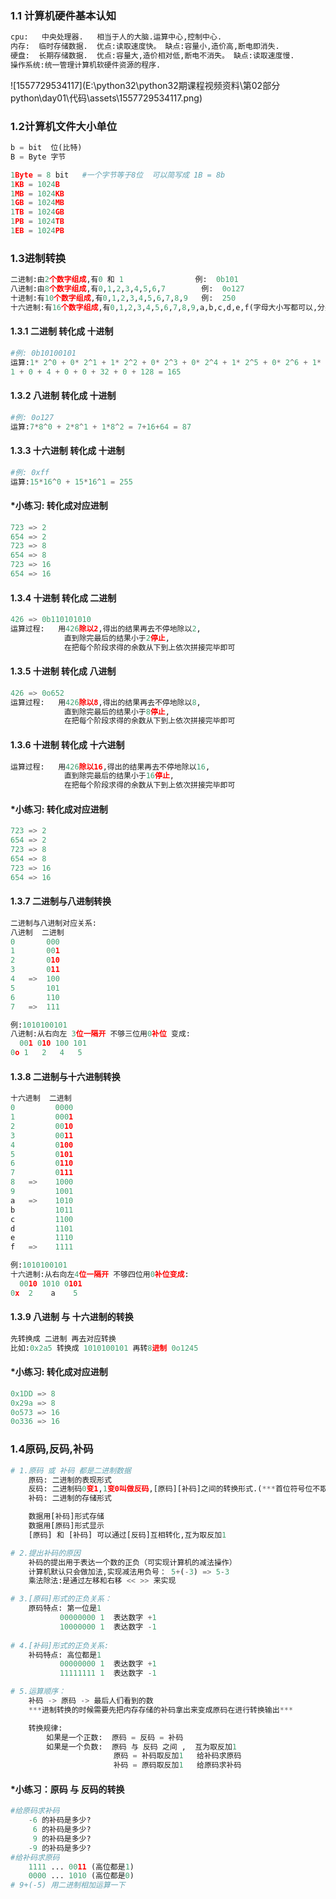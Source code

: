 ### 1.1 计算机硬件基本认知
```python
cpu:   中央处理器.   相当于人的大脑.运算中心,控制中心.
内存:  临时存储数据.  优点:读取速度快。 缺点:容量小,造价高,断电即消失.
硬盘:  长期存储数据.  优点:容量大,造价相对低,断电不消失。 缺点:读取速度慢.
操作系统:统一管理计算机软硬件资源的程序.
```
![1557729534117](E:\python32\python32期课程视频资料\第02部分 python\day01\代码\assets\1557729534117.png)

### 1.2计算机文件大小单位

```python
b = bit  位(比特)
B = Byte 字节

1Byte = 8 bit   #一个字节等于8位  可以简写成 1B = 8b
1KB = 1024B
1MB = 1024KB
1GB = 1024MB
1TB = 1024GB
1PB = 1024TB
1EB = 1024PB
```
### 1.3进制转换

```python
二进制:由2个数字组成,有0 和 1  			  例:  0b101 
八进制:由8个数字组成,有0,1,2,3,4,5,6,7        例:  0o127
十进制:有10个数字组成,有0,1,2,3,4,5,6,7,8,9   例:  250
十六进制:有16个数字组成,有0,1,2,3,4,5,6,7,8,9,a,b,c,d,e,f(字母大小写都可以,分别代表10,11,12,13,14,15) 例:0xff  0Xff  0XFF	        
```
#### 1.3.1 二进制 转化成 十进制
```python
#例:	0b10100101  
运算:1* 2^0 + 0* 2^1 + 1* 2^2 + 0* 2^3 + 0* 2^4 + 1* 2^5 + 0* 2^6 + 1* 2^7= 
1 + 0 + 4 + 0 + 0 + 32 + 0 + 128 = 165
```
#### 1.3.2 八进制 转化成 十进制
```python
#例:	0o127
运算:7*8^0 + 2*8^1 + 1*8^2 = 7+16+64 = 87
```
#### 1.3.3 十六进制 转化成 十进制
```python
#例:	0xff
运算:15*16^0 + 15*16^1 = 255
```

####  *小练习: 转化成对应进制

```python
723 => 2 
654 => 2
723 => 8  
654 => 8
723 => 16 
654 => 16
```
#### 1.3.4 十进制 转化成 二进制

```python
426 => 0b110101010  
运算过程:   用426除以2,得出的结果再去不停地除以2,
			直到除完最后的结果小于2停止,
			在把每个阶段求得的余数从下到上依次拼接完毕即可
```
#### 1.3.5 十进制 转化成 八进制		
```python
426 => 0o652
运算过程:   用426除以8,得出的结果再去不停地除以8,
			直到除完最后的结果小于8停止,
			在把每个阶段求得的余数从下到上依次拼接完毕即可
```
#### 1.3.6 十进制 转化成 十六进制	
```python
运算过程:   用426除以16,得出的结果再去不停地除以16,
			直到除完最后的结果小于16停止,
			在把每个阶段求得的余数从下到上依次拼接完毕即可
```
####  *小练习: 转化成对应进制
```python
723 => 2 
654 => 2
723 => 8  
654 => 8
723 => 16 
654 => 16
```
####  1.3.7  二进制与八进制转换
```python
二进制与八进制对应关系:
八进制  二进制
0		000
1		001
2		010
3		011
4	=>	100
5		101
6		110
7	=>	111
```
```python
例:1010100101
八进制:从右向左 3位一隔开 不够三位用0补位 变成:
  001 010 100 101
0o 1   2   4   5
```
####  1.3.8  二进制与十六进制转换
```python
十六进制  二进制
0		  0000
1		  0001
2		  0010
3		  0011
4		  0100
5		  0101
6		  0110
7		  0111
8	=>	  1000
9		  1001
a	=>	  1010
b		  1011
c		  1100
d		  1101
e		  1110
f	=>	  1111
```
```python
例:1010100101
十六进制:从右向左4位一隔开 不够四位用0补位变成:
  0010 1010 0101 
0x  2    a    5
```
#### 1.3.9 八进制 与 十六进制的转换
```python
先转换成 二进制 再去对应转换 
比如:0x2a5 转换成 1010100101 再转8进制 0o1245
```
#### *小练习: 转化成对应进制
```python
0x1DD => 8 
0x29a => 8
0o573 => 16
0o336 => 16
```
### 1.4原码,反码,补码
```python
# 1.原码 或 补码 都是二进制数据  
    原码: 二进制的表现形式
    反码: 二进制码0变1,1变0叫做反码,[原码][补码]之间的转换形式.(***首位符号位不取反)
    补码: 二进制的存储形式     

	数据用[补码]形式存储
	数据用[原码]形式显示
    [原码] 和 [补码] 可以通过[反码]互相转化,互为取反加1

# 2.提出补码的原因
	补码的提出用于表达一个数的正负（可实现计算机的减法操作）
	计算机默认只会做加法,实现减法用负号： 5+(-3) => 5-3
	乘法除法:是通过左移和右移 << >> 来实现

# 3.[原码]形式的正负关系：
    原码特点: 第一位是1
           00000000 1  表达数字 +1
           10000000 1  表达数字 -1
       
# 4.[补码]形式的正负关系:
    补码特点: 高位都是1
           00000000 1  表达数字 +1
           11111111 1  表达数字 -1

# 5.运算顺序：
    补码 -> 原码 -> 最后人们看到的数
    ***进制转换的时候需要先把内存存储的补码拿出来变成原码在进行转换输出***

    转换规律:
        如果是一个正数:  原码 = 反码 = 补码
        如果是一个负数:  原码 与 反码 之间 ,  互为取反加1 
                       原码 = 补码取反加1   给补码求原码
                       补码 = 原码取反加1   给原码求补码

```
#### *小练习：原码 与 反码的转换
```python
#给原码求补码
    -6 的补码是多少? 
     6 的补码是多少?
     9 的补码是多少?
    -9 的补码是多少?
#给补码求原码
	1111 ... 0011 (高位都是1) 
	0000 ... 1010 (高位都是0)
# 9+(-5) 用二进制相加运算一下
```
